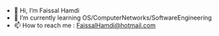 - 👋 Hi, I’m Faissal Hamdi
- 🌱 I’m currently learning OS/ComputerNetworks/SoftwareEngineering
- 📫 How to reach me :  FaissalHamdi@hotmail.com

<!---
FAISSALH3/FAISSALH3 is a ✨ special ✨ repository because its `README.md` (this file) appears on your GitHub profile.
You can click the Preview link to take a look at your changes.
--->
